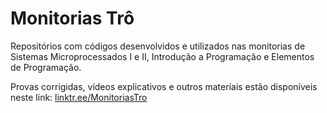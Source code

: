 # Monitorias Trô
Repositórios com códigos desenvolvidos e utilizados nas monitorias de Sistemas Microprocessados I e II, Introdução a Programação e Elementos de Programação.

Provas corrigidas, vídeos explicativos e outros materiais estão disponíveis neste link: [linktr.ee/MonitoriasTro](https://linktr.ee/MonitoriasTro) 